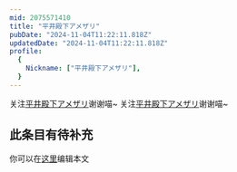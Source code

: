 ```yaml
---
mid: 2075571410
title: "平井殿下アメザリ"
pubDate: "2024-11-04T11:22:11.818Z"
updatedDate: "2024-11-04T11:22:11.818Z"
profile:
  {
    Nickname: ["平井殿下アメザリ"],
  }
---
```


关注[平井殿下アメザリ](https://space.bilibili.com/2075571410)谢谢喵~ 关注[平井殿下アメザリ](https://space.bilibili.com/2075571410)谢谢喵~

## 此条目有待补充
你可以在[这里](https://github.com/Yuhanawa/VTuber.ICU/edit/master/src/content/v/平井殿下アメザリ/index.md)编辑本文
